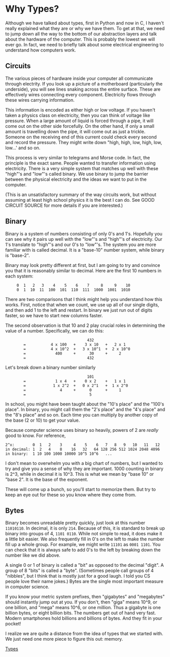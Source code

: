 # Why Types?

Although we have talked about types, first in Python and now in C, I haven't
really explained what they are or why we have them. To get at that, we need to
jump down all the way to the bottom of our abstraction layers and talk about the
hardware of the computer. This is probably the lowest we will ever go. In fact,
we need to briefly talk about some electrical engineering to understand how
computers work.

## Circuits

The various pieces of hardware inside your computer all communicate through
electrity. If you look up a picture of a motherboard (particularly the
underside), you will see lines snaking across the entire surface. These are
effectively wires connecting every component. Electricity flows through these
wires carrying information.

This information is encoded as either high or low voltage. If you haven't taken
a physics class on electricity, then you can think of voltage like pressure.
When a large amount of liquid is forced through a pipe, it will come out on the
other side forcefully. On the other hand, if only a small amount is travelling
down the pipe, it will come out as just a trickle. Someone on the receiving end
of this current could check every second and record the pressure. They might
write down "high, high, low, high, low, low...' and so on.

This process is very similar to telegrams and Morse code. In fact, the principle
is the exact same. People wanted to transfer information using electricity.
There is a very simple system that matches up well with these "high"'s and
"low"'s called binary. We use binary to jump the barrier between the physical
electricity and the ideas we want to put in the computer.

(This is an unsatisfactory summary of the way circuits work, but without
assuming at least high school physics it is the best I can do. See GOOD CIRCUIT
SOURCE for more details if you are interested.)

## Binary

Binary is a system of numbers consisting of only 0's and 1's. Hopefully you can
see why it pairs up well with the "low"'s and "high"'s of electricity. Our 1's
translate to "high"'s and our 0's to "low"'s.  The system you are more familiar
with is called decimal. It is a "base-10" number system, while binary is
"base-2".

Binary may look pretty different at first, but I am going to try and convince
you that it is reasonably similar to decimal. Here are the first 10 numbers in
each system:

```
     0  1   2   3    4    5    6    7     8     9    10
     0  1  10  11  100  101  110  111  1000  1001  1010
```

There are two comparisons that I think might help you understand how this
works. First, notice that when we count, we use up all of our single digits, and
then add 1 to the left and restart. In binary we just run out of digits faster,
so we have to start new columns faster.

The second observation is that 10 and 2 play crucial roles in determining the
value of a number. Specifically, we can do this:

```
                                    432
        =           4 x 100   +    3 x 10   +   2 x 1
        =           4 x 10^2  +   3 x 10^1  +  2 x 10^0
        =             400     +      30     +     2
        =                           432
```

Let's break down a binary number similarly

```
                                    101
        =             1 x 4   +    0 x 2    +   1 x 1
        =            1 x 2^2  +   0 x 2^1   +  1 x 2^0
        =               4     +      0      +     1
        =                            5
```

In school, you might have been taught about the "10's place" and the "100's
place". In binary, you might call them the "2's place" and the "4's place" and
the "8's place" and so on. Each time you can multiply by another copy of the
base (2 or 10) to get your value.

Because computer science uses binary so heavily, powers of 2 are *really* good
to know. For reference,

```
2^x:        0  1   2    3     4    5    6   7   8   9   10   11   12
in decimal: 1  2   4    8    16   32   64 128 256 512 1024 2048 4096
in binary:  1 10 100 1000 10000 10^5 10^6   ...
```

I don't mean to overwhelm you with a big chart of numbers, but I wanted to try
and give you a sense of why they are important. 1000 counting in binary is 2^3,
while in decimal it is 10^3. This is what we mean by "base 10" or "base 2". It
is the base of the exponent.

These will come up a bunch, so you'll start to memorize them. But try to keep
an eye out for these so you know where they come from.

## Bytes

Binary becomes unreadable pretty quickly, just look at this number `11010110`.
In decimal, it is only `214`.  Because of this, it is standard to break up
binary into groups of 4, `1101 0110`. While not simple to read, it does make it
a little bit easier. We also frequently fill in 0's on the left to make the
number fill up a whole group.  For example, we might write `11101` as `0001
1101`. You can check that it is always safe to add 0's to the left by breaking
down the number like we did above.

A single 0 or 1 of binary is called a "bit" as opposed to the decimal "digit". A
group of 8 "bits" is called a "byte". (Sometimes people call groups of 4
"nibbles", but I think that is mostly just for a good laugh. I told you CS
people love their name jokes.) Bytes are the single most important measure in
computer science.

If you know your metric system prefixes, then "gigabytes" and "megabytes" should
instantly jump out at you. If you don't, then "giga" means 10^9, or one billion,
and "mega" means 10^6, or one million. Thus a gigabyte is one billion bytes, or
eight billion bits. The numbers get out of hand very fast. Modern smartphones
hold billions and billions of bytes. And they fit in your pocket!

I realize we are quite a distance from the idea of types that we started with.
We just need one more piece to figure this out: memory.

[Types]()
